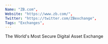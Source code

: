 ```yaml
--- 
Name: "ZB.com", 
Website: "https://www.zb.com/", 
Twitter: "https://twitter.com/ZBexchange", 
Tags: "Exchanges", 
--- 
```

<!--lang:en--> 
The World's Most Secure Digital Asset Exchange
<!--lang:es--] 
El intercambio de activos digitales más seguro del mundo
<!--lang:de--] 
Der sicherste Digital Asset Exchange der Welt
<!--lang:fr--] 
L'échange d'actifs numériques le plus sécurisé au monde
<!--lang:pl--] 
Najbezpieczniejsza na świecie wymiana zasobów cyfrowych
<!--lang:uk--] 
Найбезпечніша біржа цифрових активів у світі
[!--lang:*--> 
